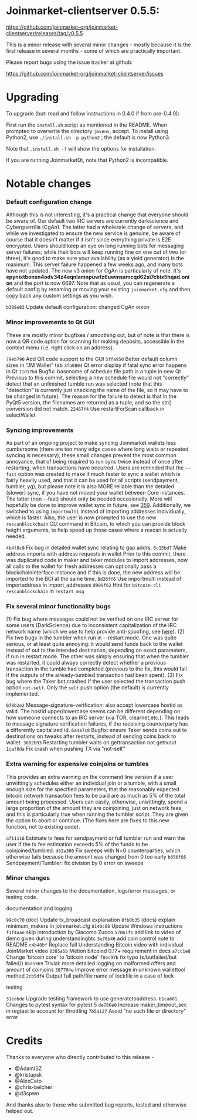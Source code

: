 Joinmarket-clientserver 0.5.5:
=================

<https://github.com/joinmarket-org/joinmarket-clientserver/releases/tag/v0.5.5>

This is a minor release with several minor changes - mostly because it is the first
release in several months - some of which are practically important.

Please report bugs using the issue tracker at github:

<https://github.com/joinmarket-org/joinmarket-clientserver/issues>

Upgrading 
=========

To upgrade (but: read and follow instructions in 0.4.0 if from pre-0.4.0):

First run the `install.sh` script as mentioned in the README. When prompted to overwrite the directory `jmvenv`, accept.
To install using Python2, use `./install.sh -p python2` ; the default is now Python3.

Note that `.install.sh -?` will show the options for installation.

If you are running JoinmarketQt, note that Python2 is incompatible.

Notable changes
===============

### Default configuration change

Although this is not interesting, it's a practical change that everyone should be aware of. Our default two IRC servers are currently darkscience and Cyberguerrilla (CgAn). The latter had a wholesale change of servers, and while we investigated to ensure the new service is genuine, be aware of course that it doesn't matter if it isn't since everything private is E2E encrypted. Users should keep an eye on long running bots for messaging server failures; while their bots will keep running fine on one out of two (or three), it's good to make sure your availability (as a yield generator) is the maximum. This server failure happened a few weeks ago, and many bots have not updated. The new v3 onion for CgAn is particularly of note. It's **epynixtbonxn4odv34z4eqnlamnpuwfz6uwmsamcqd62si7cbix5hqad.onion** and the port is now 6697. Note that as usual, you can regenerate a default config by renaming or moving your existing `joinmarket.cfg` and then copy back any custom settings as you wish.

`b308e83` Update default configuration: changed CgAn onion

### Minor improvements to Qt GUI

These are mostly minor bugfixes / smoothing out, but of note is that there is now a QR code option for scanning for making deposits, accessible in the context menu (i.e. right click on an address).

`79eb790` Add QR code support to the GUI
`5ffa950` Better default column sizes in "JM Wallet" tab
`3fa0804` Qt error display if fatal sync error happens in Qt
`11d17bd` Bugfix: basename of schedule file path is a tuple in new Qt Previous to this commit, selecting a new schedule file would not "correctly" detect that an unfinished tumble run was selected (note that this "detection" is currently just checking the name of the file, so it may have to be changed in future). The reason for the failure to detect is that in the PyQt5 version, the filenames are returned as a tuple, and so the str() conversion did not match.
`22467f4` Use restartForScan callback in selectWallet

### Syncing improvements

As part of an ongoing project to make syncing Joinmarket wallets less cumbersome (there are too many edge cases where long waits or repeated syncing is necessary), these small changes prevent the most common annoyance, that of being required to run sync twice instead of once after restarting, when transactions have occurred. Users are reminded that the `--fast` option was created to make it much faster to sync a wallet which is fairly heavily used, and that it can be used for all scripts (sendpayment, tumbler, yg); but please note it is also MORE reliable than the detailed (slower) sync, if you have not moved your wallet between Core instances. The latter (non --fast) should only be needed occasionally. More will hopefully be done to improve wallet sync in future, see [359](https://github.com/JoinMarket-Org/joinmarket-clientserver/pull/359). Additionally, we switched to using `importmulti` instead of importing addresses individually, which is faster. Also, the user is now prompted to use the new `rescanblockchain` CLI command in Bitcoin, to which you can provide block height arguments, to help speed up those cases where a rescan is actually needed.

`4b4f8c9` Fix bug in detailed wallet sync relating to gap addrs.
`6c15bd7` Make address imports with address requests in wallet Prior to this commit, there was duplicated code in maker and taker modules to import addresses, now all calls to the wallet for fresh addresses can optionally pass a blockchaininterface instance and if this is done, the new address will be imported to the BCI at the same time.
`8d26ff6` Use importmulti instead of importaddress in import_addresses
`d909f62` Hint for `bitcoin-cli rescanblockchain` in `restart_msg`

### Fix several minor functionality bugs

(1) Fix bug where messages could not be verified on one IRC server for some users (DarkScience) due to inconsistent capitalization of the IRC network name (which we use to help provide anti-spoofing, see [here](https://github.com/JoinMarket-Org/JoinMarket-Docs/blob/master/Joinmarket-messaging-protocol.md#for-multiple-message-channels-message-signatures-for-anti-spoofing)).
(2) Fix two bugs in the tumbler when run in --restart mode. One was quite serious, or at least quite annoying: it would send funds back to the wallet instead of out to the intended destination, depending on exact parameters, if run in restart mode. The other was simply ensuring that when the tumbler was restarted, it could always correctly detect whether a previous transaction in the tumble had completed (previous to the fix, this would fail if the outputs of the already-tumbled transaction had been spent).
(3) Fix bug where the Taker bot crashed if the user selected the transaction push option `not-self`. Only the `self` push option (the default) is currently implemented.

`078b2e2` Message-signature-verification: also accept lowercase hostid as valid. The hostid upper/lowercase seems can be different depending on how someone connects to an IRC server (via TOR, clearnet,etc.). This leads to message signature verification failures, if the receiving counterparty has a differently capitalized id.
`6a4a7c8` Bugfix: ensure Taker sends coins out to destinations on tweaks after restarts, instead of sending coins back to wallet.
`3602b93` Restarting tumbler waits on gettransaction not gettxout
`1caf0da` Fix crash when pushing TX via "not-self"

### Extra warning for expensive coinjoins or tumbles

This provides an extra warning on the command line version if a user unwittingly schedules either an individual join or a tumble, with a small enough size for the specified parameters, that the reasonably expected bitcoin network transaction fees to be paid are as much as 5% of the total amount being processed. Users can easily, otherwise, unwittingly, spend a large proportion of the amount they are coinjoining, just on network fees, and this is particularly true when running the tumbler script. They are given the option to abort or continue.
(The fixes here are fixes to this new function, not to existing code).

`af11116` Estimate tx fees for sendpayment or full tumbler run and warn the user if the tx fee estimation exceeds 5% of the funds to be coinjoined/tumbled.
`d62a300` Fix sweeps with N=0 counterparties, which otherwise fails because the amount was changed from 0 too early
`b656f85` Sendpayment/Tumbler: fix division by 0 error on sweeps

### Minor changes

Several minor changes to the documentation, logs/error messages, or testing code.

documentation and logging

`99c0c70` (doc) Update tx_broadcast explanation
`8fb0b35` (docs) explain minimum_makers in joinmarket.cfg
`8140c68` Update Windows instructions
`f3f4aae` skip introduction by Giacomo Zucco
`57061fb` add link to video of demo given during understandingbtc
`3e78b46` add coin control note to README
`c4b40bf` Replace full Understanding Bitcoin video with individual JoinMarket video
`0385a5b` Metion bitcoind 0.17+ requirement in docs
`a7cc1e8` Change 'bitcoin core' to 'bitcoin node'
`f8ec97b` fix typo (s/butfailed/but failed/)
`86d5369` Trivial: more detailed logging on malformed offers and amount of coinjoins
`387704e` Improve error message in unknown wallettool method
`2cb5df4` Output full path/file name of lockfile in a case of lock

testing

`31eabde` Upgrade testing framework to use generatetoaddress.
`b1ca601` Changes to pytest syntax for pytest 5
`de786e0` Increase maker_timeout_sec in regtest to account for throttling
`7b5a127` Avoid "no such file or directory" error


Credits
=======

Thanks to everyone who directly contributed to this release -

- @AdamISZ
- @kristapsk
- @AlexCato
- @chris-belcher
- @d3spwn

And thanks also to those who submitted bug reports, tested and otherwise helped out.


